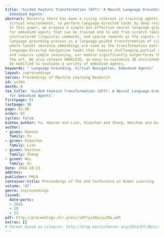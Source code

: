 ```yaml
---
title: 'Guided Feature Transformation (GFT): A Neural Language Grounding Module for
  Embodied Agents'
abstract: Recently there has been a rising interest in training agents, embodied in
  virtual environments, to perform language-directed tasks by deep reinforcement learning.
  In this paper, we propose a simple but effective neural language grounding module
  for embodied agents that can be trained end to end from scratch taking raw pixels,
  unstructured linguistic commands, and sparse rewards as the inputs. We model the
  language grounding process as a language-guided transformation of visual features,
  where latent sentence embeddings are used as the transformation matrices. In several
  language-directed navigation tasks that feature challenging partial observability
  and require simple reasoning, our module significantly outperforms the state of
  the art. We also release XWORLD3D, an easy-to-customize 3D environment that can
  be modified to evaluate a variety of embodied agents.
keywords: " Language Grounding, Virtual Navigation, Embodied Agents"
layout: inproceedings
series: Proceedings of Machine Learning Research
id: yu18a
month: 0
tex_title: 'Guided Feature Transformation (GFT): A Neural Language Grounding Module
  for Embodied Agents'
firstpage: 81
lastpage: 98
page: 81-98
order: 81
cycles: false
bibtex_author: Yu, Haonan and Lian, Xiaochen and Zhang, Haichao and Xu, Wei
author:
- given: Haonan
  family: Yu
- given: Xiaochen
  family: Lian
- given: Haichao
  family: Zhang
- given: Wei
  family: Xu
date: 2018-10-23
address: 
publisher: PMLR
container-title: Proceedings of The 2nd Conference on Robot Learning
volume: '87'
genre: inproceedings
issued:
  date-parts:
  - 2018
  - 10
  - 23
pdf: http://proceedings.mlr.press/v87/yu18a/yu18a.pdf
extras: []
# Format based on citeproc: http://blog.martinfenner.org/2013/07/30/citeproc-yaml-for-bibliographies/
---
```

